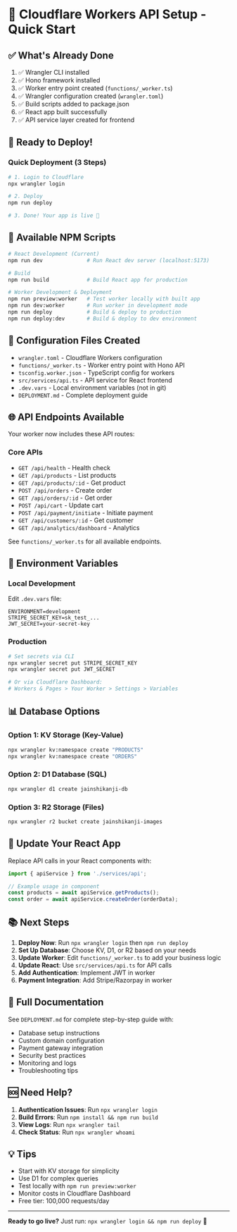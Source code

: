 # 🚀 Cloudflare Workers API Setup - Quick Start

## ✅ What's Already Done

1. ✅ Wrangler CLI installed
2. ✅ Hono framework installed
3. ✅ Worker entry point created (`functions/_worker.ts`)
4. ✅ Wrangler configuration created (`wrangler.toml`)
5. ✅ Build scripts added to package.json
6. ✅ React app built successfully
7. ✅ API service layer created for frontend

## 🎯 Ready to Deploy!

### Quick Deployment (3 Steps)

```bash
# 1. Login to Cloudflare
npx wrangler login

# 2. Deploy
npm run deploy

# 3. Done! Your app is live 🎉
```

## 📝 Available NPM Scripts

```bash
# React Development (Current)
npm run dev              # Run React dev server (localhost:5173)

# Build
npm run build            # Build React app for production

# Worker Development & Deployment
npm run preview:worker   # Test worker locally with built app
npm run dev:worker       # Run worker in development mode
npm run deploy           # Build & deploy to production
npm run deploy:dev       # Build & deploy to dev environment
```

## 🔧 Configuration Files Created

- `wrangler.toml` - Cloudflare Workers configuration
- `functions/_worker.ts` - Worker entry point with Hono API
- `tsconfig.worker.json` - TypeScript config for workers
- `src/services/api.ts` - API service for React frontend
- `.dev.vars` - Local environment variables (not in git)
- `DEPLOYMENT.md` - Complete deployment guide

## 🌐 API Endpoints Available

Your worker now includes these API routes:

### Core APIs
- `GET /api/health` - Health check
- `GET /api/products` - List products
- `GET /api/products/:id` - Get product
- `POST /api/orders` - Create order
- `GET /api/orders/:id` - Get order
- `POST /api/cart` - Update cart
- `POST /api/payment/initiate` - Initiate payment
- `GET /api/customers/:id` - Get customer
- `GET /api/analytics/dashboard` - Analytics

See `functions/_worker.ts` for all available endpoints.

## 🔐 Environment Variables

### Local Development
Edit `.dev.vars` file:
```env
ENVIRONMENT=development
STRIPE_SECRET_KEY=sk_test_...
JWT_SECRET=your-secret-key
```

### Production
```bash
# Set secrets via CLI
npx wrangler secret put STRIPE_SECRET_KEY
npx wrangler secret put JWT_SECRET

# Or via Cloudflare Dashboard:
# Workers & Pages > Your Worker > Settings > Variables
```

## 📊 Database Options

### Option 1: KV Storage (Key-Value)
```bash
npx wrangler kv:namespace create "PRODUCTS"
npx wrangler kv:namespace create "ORDERS"
```

### Option 2: D1 Database (SQL)
```bash
npx wrangler d1 create jainshikanji-db
```

### Option 3: R2 Storage (Files)
```bash
npx wrangler r2 bucket create jainshikanji-images
```

## 🔄 Update Your React App

Replace API calls in your React components with:

```typescript
import { apiService } from './services/api';

// Example usage in component
const products = await apiService.getProducts();
const order = await apiService.createOrder(orderData);
```

## 📚 Next Steps

1. **Deploy Now**: Run `npx wrangler login` then `npm run deploy`
2. **Set Up Database**: Choose KV, D1, or R2 based on your needs
3. **Update Worker**: Edit `functions/_worker.ts` to add your business logic
4. **Update React**: Use `src/services/api.ts` for API calls
5. **Add Authentication**: Implement JWT in worker
6. **Payment Integration**: Add Stripe/Razorpay in worker

## 📖 Full Documentation

See `DEPLOYMENT.md` for complete step-by-step guide with:
- Database setup instructions
- Custom domain configuration
- Payment gateway integration
- Security best practices
- Monitoring and logs
- Troubleshooting tips

## 🆘 Need Help?

1. **Authentication Issues**: Run `npx wrangler login`
2. **Build Errors**: Run `npm install && npm run build`
3. **View Logs**: Run `npx wrangler tail`
4. **Check Status**: Run `npx wrangler whoami`

## 💡 Tips

- Start with KV storage for simplicity
- Use D1 for complex queries
- Test locally with `npm run preview:worker`
- Monitor costs in Cloudflare Dashboard
- Free tier: 100,000 requests/day

---

**Ready to go live?** Just run: `npx wrangler login && npm run deploy` 🚀
